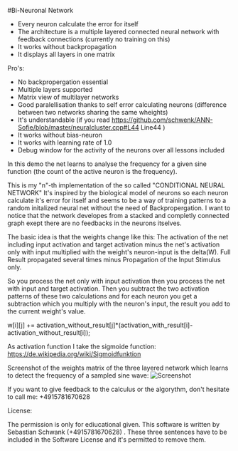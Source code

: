 #Bi-Neuronal Network

- Every neuron calculate the error for itself
- The architecture is a multiple layered connected neural network with feedback connections (currently no training on this)
- It works without backpropagation
- It displays all layers in one matrix

Pro's:
- No backpropergation essential
- Multiple layers supported
- Matrix view of multilayer networks
- Good paralellisation thanks to self error calculating neurons (difference between two networks sharing the same wheights)
- It's understandable (if you read https://github.com/schwenk/ANN-Sofie/blob/master/neuralcluster.cpp#L44 Line44 )
- It works without bias-neuron
- It works with learning rate of 1.0
- Debug window for the activity of the neurons over all lessons included

 In this demo the net learns to analyse the frequency for a given sine function (the count of the active neuron is the frequency).

 This is my "n"-th implementation of the so called "CONDITIONAL NEURAL NETWORK"
 It's inspired by the biological model of neurons so each neuron calculate it's error for itself
 and seems to be a way of training patterns to a random initalized
 neural net without the need of Backpropergation.
 I want to notice that the network developes from a stacked and completly connected graph
 exept there are no feedbacks in the neurons itselves.


The basic idea is that the weights change like this:
The activation of the net including input activation and target activation minus the net's activation only with input multiplied with the weight's neuron-input is the delta(W). Full Result propagated several times minus Propagation of the Input Stimulus only.

So you process the net only with input activation then you process the net with input and target activation. Then you subtract the two activation patterns of these two calculations and for each neuron you get a subtraction which you multiply with the neuron's input, the result you add to the current weight's value.

w[i][j] += activation_without_result[j]*(activation_with_result[i]-activation_without_result[i]);

As activation function I take the sigmoide function: https://de.wikipedia.org/wiki/Sigmoidfunktion

Screenshot of the weights matrix of the three layered network which learns to detect the frequency of a sampled sine wave:
![Screenshot](https://github.com/schwenk/ANN-Sofie/blob/master/ANN_Sofie-Debug.png)

If you want to give feedback to the calculus or the algorythm, don't hesitate to call me:
+4915781670628

License:

The permission is only for ediucational given.
This software is written by Sebastian Schwank (+4915781670628) . These three sentences have to be included in the Software License and it's permitted to remove them.
